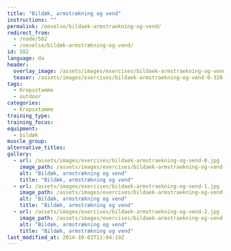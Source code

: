 ```yaml
---
title: "Bildæk, armstrækning og vend"
instructions: ""
permalink: /oevelse/bildaek-armstraekning-og-vend/
redirect_from:
  - /node/582
  - /oevelse/bildæk-armstrækning-og-vend/
id: 582
language: da
header:
  overlay_image: /assets/images/exercises/bildaek-armstraekning-og-vend-0.jpg
  teaser: /assets/images/exercises/bildaek-armstraekning-og-vend-0-320.jpg
tags:
  - Kropsstamme
  - outdoor
categories:
  - Kropsstamme
training_type: 
training_focus: 
equipment:
  - bildæk
muscle_group:
alternative_titles:
gallery:
  - url: /assets/images/exercises/bildaek-armstraekning-og-vend-0.jpg
    image_path: /assets/images/exercises/bildaek-armstraekning-og-vend-0-320.jpg
    alt: "Bildæk, armstrækning og vend"
    title: "Bildæk, armstrækning og vend"
  - url: /assets/images/exercises/bildaek-armstraekning-og-vend-1.jpg
    image_path: /assets/images/exercises/bildaek-armstraekning-og-vend-1-320.jpg
    alt: "Bildæk, armstrækning og vend"
    title: "Bildæk, armstrækning og vend"
  - url: /assets/images/exercises/bildaek-armstraekning-og-vend-2.jpg
    image_path: /assets/images/exercises/bildaek-armstraekning-og-vend-2-320.jpg
    alt: "Bildæk, armstrækning og vend"
    title: "Bildæk, armstrækning og vend"
last_modified_at: 2014-10-03T11:04:19Z
---
```



